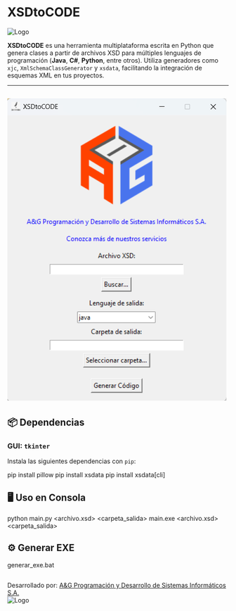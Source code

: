 # XSDtoCODE

![Logo](iconogui.ico)

**XSDtoCODE** es una herramienta multiplataforma escrita en Python que genera clases a partir de archivos XSD para múltiples lenguajes de programación (**Java**, **C#**, **Python**, entre otros). Utiliza generadores como `xjc`,  `XmlSchemaClassGenerator` y `xsdata`, facilitando la integración de esquemas XML en tus proyectos.

---
![Screen](img/XSDtoCODE.png)
---

## 📦 Dependencias

### GUI: `tkinter`

Instala las siguientes dependencias con `pip`:

pip install pillow
pip install xsdata
pip install xsdata[cli]

## 🖥️ Uso en Consola
python main.py <archivo.xsd> <lenguaje> <carpeta_salida>
main.exe <archivo.xsd> <lenguaje> <carpeta_salida>

## ⚙️ Generar EXE
generar_exe.bat



##  
Desarrollado por: [A&G Programación y Desarrollo de Sistemas Informáticos S.A.](https://agsoft.co.cr)  
![Logo](https://agsoft.co.cr/wp-content/uploads/2023/08/logo.png)